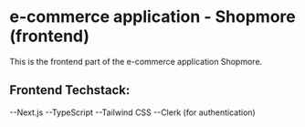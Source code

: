 # e-commerce application - Shopmore (frontend) 

This is the frontend part of the e-commerce application Shopmore.

## Frontend Techstack:

--Next.js
--TypeScript
--Tailwind CSS
--Clerk (for authentication)